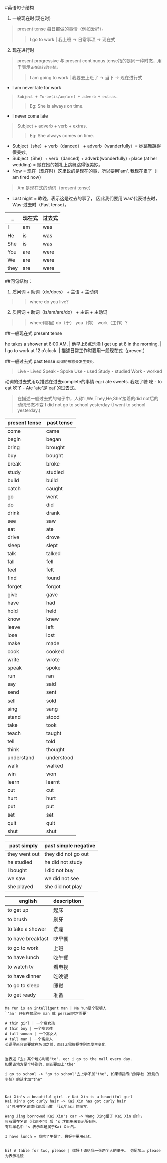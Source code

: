 #英语句子结构

1. 一般现在时(现在时)
 >present tense 每日都做的事情（例如爱好）。
 >>I go to work | 我上班 -> 日常事项 -> 现在式
2. 现在进行时
 >present progressive 与 present continuous tense指的是同一种时态，用于表示`正在进行的事情。`
 >>I am going to work | 我要去上班了 -> 当下 -> 现在进行式


* I am never late for work
 >`Subject + To-be(is/am/are) + adverb + extras.`
 >>Eg: She is always on time.
* I never come late
 >Subject + adverb + verb + extras.
 >>Eg: She always comes on time.
* Subject（she）+ verb（danced） + adverb（wanderfully）= 她跳舞跳得很美妙。
* Subject（She）+ verb（danced) + adverb(wonderfully) +place (at her wedding) = 她在她的婚礼上跳舞跳得很美妙。
* Now = 现在（现在时）这里说的是现在的事，所以要用'am'. 我现在累了（I am tired now）
>Am 是现在式的动词（present tense）
* Last night = 昨晚，表示这是过去的事了， 因此我们要用'was'代表过去时， Was-过去时（Past tense）。

_|现在式|过去式
---|---|---
I | am | was
He | is | was
She | is | was
You | are | were
We | are | were
they | are | were

##问句结构：
1. 质问词 + 助词（do/does） + 主语 + 主动词
 >>where do you live?
2. 质问词 + 助词（is/am/are/do） + 主语 + 主动词
 >>where(哪里) do（于） you（你） work（工作）?

##一般现在式 present tense

he takes a shower at 8:00 AM. | 他早上8点洗澡
I get up at 8 in the morning. | 
I go to work at 12 o'clock. | 描述日常工作时要用一般现在式（present）

##一般过去式 past tense
`动词的形态会发生变化`
>Live - Lived
>Speak - Spoke
>Use - used
>Study - studied
>Work - worked

动词的过去式用以描述在过去complete的事情
eg: i ate sweets. 我吃了糖
吃 - to eat
吃了 - Ate  'ate'是'eat'的过去式。
>在描述一般过去式的句子中，人称'I,We,They,He,She'接着的did not后的动词形态不变 I did not go to school yesterday (I went to school yesterday.)

present tense | past tense
---|---
come | came
begin | began
bring | brought
buy | bought
break | broke
study | studied
build | build
catch | caught
go | went
do | did
drink | drank
see | saw
eat | ate
drive | drove
sleep | slept
talk | talked
fall | fell
feel | felt
find | found
forget | forgot
give | gave
have | had
hold | held
know | knew
leave | left
lose | lost
make | made
cook | cooked
write | wrote
speak | spoke
run | ran
say | said
send | sent
sell | sold
sing | sang
stand | stood
take | took
teach | taught
tell | told
think | thought
understand | understood
walk | walked
win | won
learn | learnt
cut | cut
hurt | hurt
put | put
set | set
quit | quit
shut | shut

past simply | past simple negative
---|---
they went out | they did not go out
he studied | he did not study
I bought | I did not buy
we saw | we did not see
she played | she did not play


english | description
---|---
to get up | 起床
to brush | 刷牙
to take a shower | 洗澡
to have breakfast | 吃早餐 
to go to work | 上班
to have lunch | 吃午餐
to watch tv | 看电视
to have dinner | 吃晚饭
to go to sleep | 睡觉
to get ready| 准备



```
Ma Yun is an intelligent man | Ma Yun是个聪明人 
`'an' 只有在句尾带 man 或 person时才需要`

A thin girl | 一个瘦女孩
A thin boy | 一个瘦男孩
A tall woman | 一个高女人
A tall man | 一个高男人
英语里形容词要放在名词之前，而且无需根据性别而发生变化


当表述『去』某个地方时用"to". eg: i go to the mall every day.
如果该地方是个特别的，则还要加上"the"

i go to school -> "go to school"去上学不加"the", 如果特指专门到学校（做别的事情）的话才加"the"



Kai Xin's a beautiful girl -> Kai Xin is a beautiful girl
Kai Xin's got curly hair -> Kai Xin has got curly hair
's'可用在名词或代词后当做 『is/has』的简写。

Wang Jing borrowed Kai Xin's car -> Wang Jing借了 Kai Xin 的车。
只有跟在名词（代词不可）后 's 才能用来表示所有格。
有后半名中 's 表示车是属于Kai Xin的。

I have lunch = 我吃了午餐了。最好不要用eat。


hi! A table for two, please | 你好！请给我一张两个人的桌子。 句尾加上 please 为表示礼貌

```